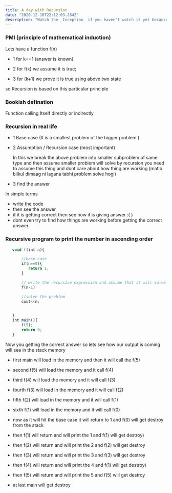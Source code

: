```yaml
---
title: A day with Recursion
date: "2020-12-10T22:12:03.284Z"
description: "Watch the _Inception_ if you haven't watch it yet because this is something you need to watch before going to read this blog and my 90% work is done to make you understand what is recursion ? "
---
```

 ### PMI (principle of mathematical induction)
Lets have a function f(n)

- 1 for k==1 (answer is known)

- 2 for f(k) we assume it is true;

- 3 for (k+1) we prove it is true using above two state

so Recursion is based on this particular principle

### Bookish defination
Function calling Itself directly or indirectly

### Recursion in real life
-  1 Base case (It  is a smallest problem of the bigger problem )

-  2 Assumption / Recursion case (most important)

    In this we break the above problem into smaller subproblem of same type and then assume smaller problem will solve by recursion you need to assume this thing and dont care about how thing are working (matlb bilkul dimaag ni lagana tabhi problem solve hogi) 
       
-  3 find the answer
     
In simple terms 
- write the code 
- then see the answer
- if it is getting correct then see how it is giving answer :( )
- dont even try to find how things are working before getting the correct answer
 

### Recursive program to print the number in ascending order
```javascript
   void f(int n){

       //base case
       if(n==0){
          return 1;
       }

       // write the recursive expression and assume that it will solve the bigger problem
       f(n-1)

       //solve the problem
       cout<<n;
        

   }
   int main(){
       f(5);
       return 0;
   }

```

Now you getting the correct answer so lets see how our output is coming 
will see in the stack memory 

- first main will load in the memory and then it will call the f(5)

- second f(5) will load the memory and it call f(4)

- third f(4) will load the memory and it will call f(3)

- fourth f(3) will load in the memory and it will call  f(2)

- fifth f(2) will load in the memory and it will call f(1)

- sixth f(1) will load in the memory and it will call f(0)

- now as it will hit the base case it will return to 1 and f(0) will get destroy from the stack 

- then f(1) will return and will print the  1 and f(1) will get destroy) 

- then f(2) will return and will print the 2 and f(2) will get destroy

- then f(3) will return and will print the 3 and f(3) will get destroy

- then f(4) will return and will print the 4 and f(1) will get destroy)

- then f(5) will return and will print the 5 and f(5) will get destroy

- at last main will get destroy

 




